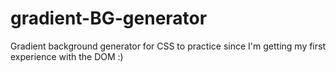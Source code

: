# gradient-BG-generator
Gradient background generator for CSS to practice since I'm getting my first experience with the DOM :)
